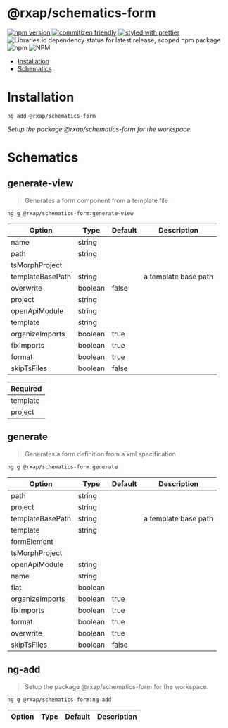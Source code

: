 @rxap/schematics-form
======

[![npm version](https://img.shields.io/npm/v/@rxap/schematics-form?style=flat-square)](https://www.npmjs.com/package/@rxap/schematics-form)
[![commitizen friendly](https://img.shields.io/badge/commitizen-friendly-brightgreen.svg?style=flat-square)](https://commitizen.github.io/cz-cli/)
[![styled with prettier](https://img.shields.io/badge/styled_with-prettier-ff69b4.svg?style=flat-square)](https://github.com/prettier/prettier)
![Libraries.io dependency status for latest release, scoped npm package](https://img.shields.io/librariesio/release/npm/@rxap/schematics-form)
![npm](https://img.shields.io/npm/dm/@rxap/schematics-form)
![NPM](https://img.shields.io/npm/l/@rxap/schematics-form)

> 

- [Installation](#installation)
- [Schematics](#schematics)

# Installation

```
ng add @rxap/schematics-form
```

*Setup the package @rxap/schematics-form for the workspace.*

# Schematics

## generate-view
> Generates a form component from a template file

```
ng g @rxap/schematics-form:generate-view
```

Option | Type | Default | Description
--- | --- | --- | ---
name | string |  | 
path | string |  | 
tsMorphProject |  |  | 
templateBasePath | string |  | a template base path
overwrite | boolean | false | 
project | string |  | 
openApiModule | string |  | 
template | string |  | 
organizeImports | boolean | true | 
fixImports | boolean | true | 
format | boolean | true | 
skipTsFiles | boolean | false | 

| Required |
| --- |
| template |
| project |

## generate
> Generates a form definition from a xml specification

```
ng g @rxap/schematics-form:generate
```

Option | Type | Default | Description
--- | --- | --- | ---
path | string |  | 
project | string |  | 
templateBasePath | string |  | a template base path
template | string |  | 
formElement |  |  | 
tsMorphProject |  |  | 
openApiModule | string |  | 
name | string |  | 
flat | boolean |  | 
organizeImports | boolean | true | 
fixImports | boolean | true | 
format | boolean | true | 
overwrite | boolean | true | 
skipTsFiles | boolean | false | 


## ng-add
> Setup the package @rxap/schematics-form for the workspace.

```
ng g @rxap/schematics-form:ng-add
```

Option | Type | Default | Description
--- | --- | --- | ---


